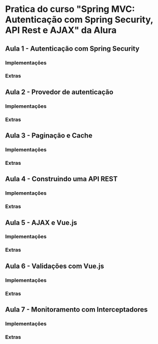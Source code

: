# Pratica do curso "Spring MVC: Autenticação com Spring Security, API Rest e AJAX" da Alura

## Aula 1 - Autenticação com Spring Security
### Implementações
### Extras

## Aula 2 - Provedor de autenticação
### Implementações
### Extras

## Aula 3 - Paginação e Cache
### Implementações
### Extras

## Aula 4 - Construindo uma API REST
### Implementações
### Extras

## Aula 5 - AJAX e Vue.js
### Implementações
### Extras

## Aula 6 - Validações com Vue.js
### Implementações
### Extras

## Aula 7 - Monitoramento com Interceptadores
### Implementações
### Extras
